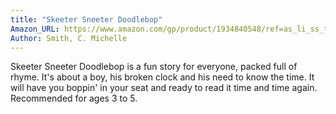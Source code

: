 ```yaml
---
title: "Skeeter Sneeter Doodlebop"
Amazon_URL: https://www.amazon.com/gp/product/1934840548/ref=as_li_ss_tl?ie=UTF8&linkCode=ll1&tag=internetbo00a-20
Author: Smith, C. Michelle
---
```

Skeeter Sneeter Doodlebop is a fun story for everyone, packed full of rhyme. It's about a boy, his broken clock and his need to know the time. It will have you boppin' in your seat and ready to read it time and time again.  Recommended for ages 3 to 5.